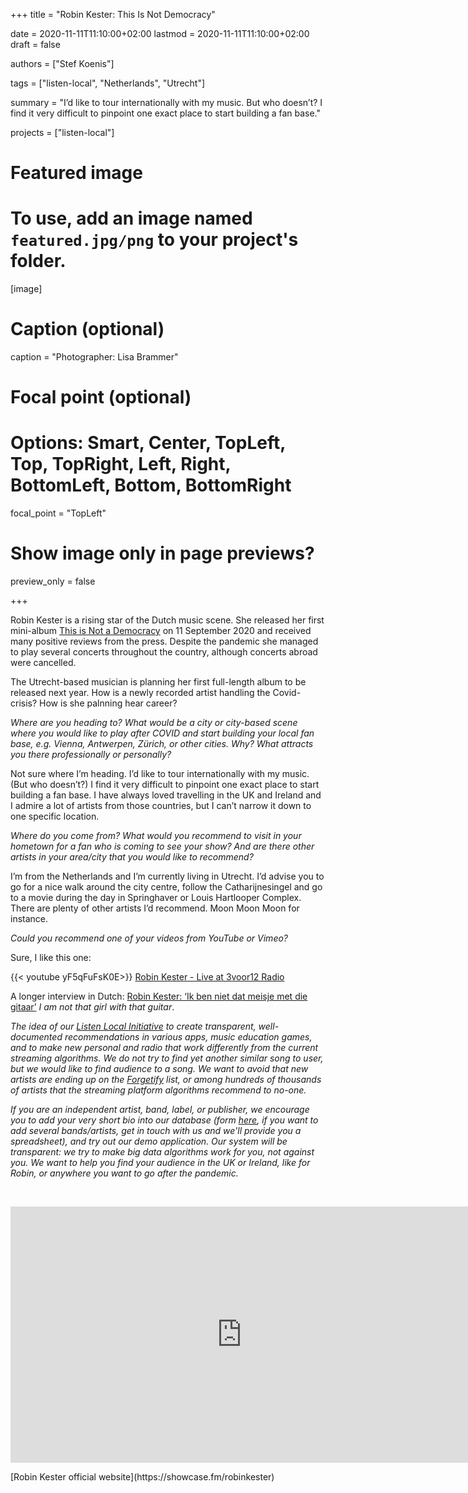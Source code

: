 +++
title = "Robin Kester: This Is Not Democracy"

date = 2020-11-11T11:10:00+02:00
lastmod = 2020-11-11T11:10:00+02:00
draft = false

authors = ["Stef Koenis"]

tags = ["listen-local", "Netherlands", "Utrecht"]

summary = "I’d like to tour internationally with my music. But who doesn’t? I find it very difficult to pinpoint one exact place to start building a fan base."

projects = ["listen-local"]

# Featured image
# To use, add an image named `featured.jpg/png` to your project's folder. 
[image]
  # Caption (optional)
  caption = "Photographer: Lisa Brammer"

  # Focal point (optional)
  # Options: Smart, Center, TopLeft, Top, TopRight, Left, Right, BottomLeft, Bottom, BottomRight
  focal_point = "TopLeft"

  # Show image only in page previews?
  preview_only = false

+++

Robin Kester is a rising star of the Dutch music scene. She released her first mini-album [This is Not a Democracy](https://robinkester.bandcamp.com/album/this-is-not-a-democracy) on 11 September 2020 and received many positive reviews from the press. Despite the pandemic she managed to play several concerts throughout the country, although concerts abroad were cancelled. 

The Utrecht-based musician is planning her first full-length album to be released next year. How is a newly recorded artist handling the Covid-crisis? How is she palnning hear career? 

*Where are you heading to?  What would be a city or city-based scene where you would like to play after COVID and start building your local fan base, e.g. Vienna, Antwerpen, Zürich, or other cities. Why? What attracts you there professionally or personally?*

Not sure where I’m heading. I’d like to tour internationally with my music. (But who doesn’t?) I find it very difficult to pinpoint one exact place to start building a fan base. I have always loved travelling in the UK and Ireland and I admire a lot of artists from those countries, but I can’t narrow it down to one specific location.

*Where do you come from? What would you recommend to visit in your hometown for a fan who is coming to see your show? And are there other artists in your area/city that you would like to recommend?*

I’m from the Netherlands and I’m currently living in Utrecht. I’d advise you to go for a nice walk around the city centre, follow the Catharijnesingel and go to a movie during the day in Springhaver or Louis Hartlooper Complex. There are plenty of other artists I’d recommend. Moon Moon Moon for instance.

*Could you recommend one of your videos from YouTube or Vimeo?*

Sure, I like this one:  

{{< youtube yF5qFuFsK0E>}}
[Robin Kester - Live at 3voor12 Radio](https://www.youtube.com/watch?v=yF5qFuFsK0E) 

A longer interview in Dutch: [Robin Kester: ‘Ik ben niet dat meisje met die gitaar’](https://www.parool.nl/kunst-media/robin-kester-ik-ben-niet-dat-meisje-met-die-gitaar~b278dd59/) *I am not that girl with that guitar*.

*The idea of our [Listen Local Initiative](https://dataandlyrics.com/project/listen-local/) to create transparent, well-documented recommendations in various apps, music education games, and to make new personal and radio  that work differently from the current streaming algorithms. We do not try to find yet another similar song to user, but we would like to find audience to a song. We want to avoid that new artists are ending up on the [Forgetify](https://dataandlyrics.com/post/2020-10-24-forgetify_pop_october/) list, or among hundreds of thousands of artists that the streaming platform algorithms recommend to no-one.*

*If you are an independent artist, band, label, or publisher, we encourage you to add your very short bio into our database (form [here](https://www.surveymonkey.com/r/ll_collector_2020), if you want to add several bands/artists, get in touch with us and we'll provide you a spreadsheet), and try out our demo application. Our system will be transparent: we try to make big data algorithms work for you, not against you. We want to help you find your audience in the UK or Ireland, like for Robin, or anywhere you want to go after the pandemic.*

<br/>

<p align="center">
<iframe src="https://open.spotify.com/embed/album/4l5igewpicaDDBdcZlyV90" width="740" height="410" frameborder="0" allowtransparency="true" allow="encrypted-media"></iframe>
</iframe>
</p>
[Robin Kester official website](https://showcase.fm/robinkester)